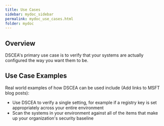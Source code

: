 ```yaml
---
title: Use Cases
sidebar: mydoc_sidebar
permalink: mydoc_use_cases.html
folder: mydoc
---
```


## Overview

DSCEA's primary use case is to verify that your systems are actually configured the way you want them to be.  

## Use Case Examples

Real world examples of how DSCEA can be used include (Add links to MSFT blog posts):

* Use DSCEA to verify a single setting, for example if a registry key is set appropriately across your entire environment
* Scan the systems in your environment against all of the items that make up your organization's security baseline